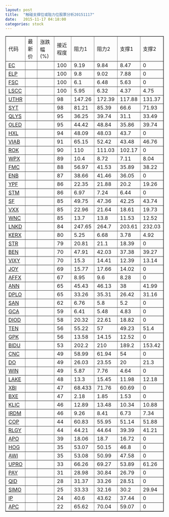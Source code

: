 ```yaml
---
layout: post
title:  "触碰支撑位或阻力位股票分析20151117"
date:   2015-11-17 04:18:00
categories: stock
---
```

<script type="text/javascript">
var stockList = []
stockList.push('gb_ec');
stockList.push('gb_elp');
stockList.push('gb_fsc');
stockList.push('gb_lscc');
stockList.push('gb_uthr');
stockList.push('gb_syt');
stockList.push('gb_qlys');
stockList.push('gb_oled');
stockList.push('gb_hxl');
stockList.push('gb_viab');
stockList.push('gb_rok');
stockList.push('gb_wpx');
stockList.push('gb_fmc');
stockList.push('gb_enb');
stockList.push('gb_ypf');
stockList.push('gb_stm');
stockList.push('gb_sf');
stockList.push('gb_vxx');
stockList.push('gb_wnc');
stockList.push('gb_lnkd');
stockList.push('gb_kerx');
stockList.push('gb_str');
stockList.push('gb_ben');
stockList.push('gb_vixy');
stockList.push('gb_joy');
stockList.push('gb_affx');
stockList.push('gb_ann');
stockList.push('gb_dplo');
stockList.push('gb_san');
stockList.push('gb_gca');
stockList.push('gb_diod');
stockList.push('gb_ten');
stockList.push('gb_gpk');
stockList.push('gb_bidu');
stockList.push('gb_cnc');
stockList.push('gb_do');
stockList.push('gb_win');
stockList.push('gb_lake');
stockList.push('gb_xbi');
stockList.push('gb_bxe');
stockList.push('gb_klic');
stockList.push('gb_irdm');
stockList.push('gb_cop');
stockList.push('gb_rlgy');
stockList.push('gb_apo');
stockList.push('gb_hog');
stockList.push('gb_awi');
stockList.push('gb_upro');
stockList.push('gb_pay');
stockList.push('gb_qid');
stockList.push('gb_simo');
stockList.push('gb_ip');
stockList.push('gb_apc');
</script>
<table border="1">
 <tr>
 <td>代码</td>
 <td>最新价</td>
 <td>涨跌幅(%)</td>
 <td>接近程度</td>
 <td>阻力1</td>
 <td>阻力2</td>
 <td>支撑1</td>
 <td>支撑2</td>
</tr>
  <tr id="ec" class="red">
  <td><a href="http://stock.finance.sina.com.cn/usstock/quotes/EC.html" target="_blank">EC</a></td><td></td><td></td><td>100</td><td>9.19</td><td>9.84</td><td>8.47</td><td>0</td></tr>
  <tr id="elp" class="green">
  <td><a href="http://stock.finance.sina.com.cn/usstock/quotes/ELP.html" target="_blank">ELP</a></td><td></td><td></td><td>100</td><td>9.8</td><td>9.02</td><td>7.88</td><td>0</td></tr>
  <tr id="fsc" class="red">
  <td><a href="http://stock.finance.sina.com.cn/usstock/quotes/FSC.html" target="_blank">FSC</a></td><td></td><td></td><td>100</td><td>6.1</td><td>6.48</td><td>5.63</td><td>0</td></tr>
  <tr id="lscc" class="green">
  <td><a href="http://stock.finance.sina.com.cn/usstock/quotes/LSCC.html" target="_blank">LSCC</a></td><td></td><td></td><td>100</td><td>5.95</td><td>6.32</td><td>4.37</td><td>4.75</td></tr>
  <tr id="uthr" class="red">
  <td><a href="http://stock.finance.sina.com.cn/usstock/quotes/UTHR.html" target="_blank">UTHR</a></td><td></td><td></td><td>98</td><td>147.26</td><td>172.39</td><td>117.88</td><td>131.37</td></tr>
  <tr id="syt" class="green">
  <td><a href="http://stock.finance.sina.com.cn/usstock/quotes/SYT.html" target="_blank">SYT</a></td><td></td><td></td><td>98</td><td>81.21</td><td>85.39</td><td>66.6</td><td>71.93</td></tr>
  <tr id="qlys" class="red">
  <td><a href="http://stock.finance.sina.com.cn/usstock/quotes/QLYS.html" target="_blank">QLYS</a></td><td></td><td></td><td>95</td><td>36.25</td><td>39.74</td><td>31.1</td><td>33.49</td></tr>
  <tr id="oled" class="green">
  <td><a href="http://stock.finance.sina.com.cn/usstock/quotes/OLED.html" target="_blank">OLED</a></td><td></td><td></td><td>95</td><td>44.42</td><td>48.84</td><td>35.86</td><td>39.74</td></tr>
  <tr id="hxl" class="green">
  <td><a href="http://stock.finance.sina.com.cn/usstock/quotes/HXL.html" target="_blank">HXL</a></td><td></td><td></td><td>94</td><td>48.09</td><td>48.03</td><td>43.7</td><td>0</td></tr>
  <tr id="viab" class="red">
  <td><a href="http://stock.finance.sina.com.cn/usstock/quotes/VIAB.html" target="_blank">VIAB</a></td><td></td><td></td><td>91</td><td>65.15</td><td>52.42</td><td>43.48</td><td>46.76</td></tr>
  <tr id="rok" class="green">
  <td><a href="http://stock.finance.sina.com.cn/usstock/quotes/ROK.html" target="_blank">ROK</a></td><td></td><td></td><td>90</td><td>110</td><td>111.03</td><td>102.17</td><td>0</td></tr>
  <tr id="wpx" class="red">
  <td><a href="http://stock.finance.sina.com.cn/usstock/quotes/WPX.html" target="_blank">WPX</a></td><td></td><td></td><td>89</td><td>10.4</td><td>8.72</td><td>7.11</td><td>8.04</td></tr>
  <tr id="fmc" class="red">
  <td><a href="http://stock.finance.sina.com.cn/usstock/quotes/FMC.html" target="_blank">FMC</a></td><td></td><td></td><td>88</td><td>56.97</td><td>41.53</td><td>35.89</td><td>38.22</td></tr>
  <tr id="enb" class="green">
  <td><a href="http://stock.finance.sina.com.cn/usstock/quotes/ENB.html" target="_blank">ENB</a></td><td></td><td></td><td>87</td><td>38.66</td><td>41.46</td><td>36.05</td><td>0</td></tr>
  <tr id="ypf" class="green">
  <td><a href="http://stock.finance.sina.com.cn/usstock/quotes/YPF.html" target="_blank">YPF</a></td><td></td><td></td><td>86</td><td>22.35</td><td>21.88</td><td>20.2</td><td>19.26</td></tr>
  <tr id="stm" class="green">
  <td><a href="http://stock.finance.sina.com.cn/usstock/quotes/STM.html" target="_blank">STM</a></td><td></td><td></td><td>86</td><td>6.97</td><td>7.24</td><td>6.44</td><td>0</td></tr>
  <tr id="sf" class="green">
  <td><a href="http://stock.finance.sina.com.cn/usstock/quotes/SF.html" target="_blank">SF</a></td><td></td><td></td><td>85</td><td>49.75</td><td>47.36</td><td>42.25</td><td>43.74</td></tr>
  <tr id="vxx" class="green">
  <td><a href="http://stock.finance.sina.com.cn/usstock/quotes/VXX.html" target="_blank">VXX</a></td><td></td><td></td><td>85</td><td>22.96</td><td>21.64</td><td>18.61</td><td>19.73</td></tr>
  <tr id="wnc" class="green">
  <td><a href="http://stock.finance.sina.com.cn/usstock/quotes/WNC.html" target="_blank">WNC</a></td><td></td><td></td><td>85</td><td>13.7</td><td>13.8</td><td>11.53</td><td>12.52</td></tr>
  <tr id="lnkd" class="red">
  <td><a href="http://stock.finance.sina.com.cn/usstock/quotes/LNKD.html" target="_blank">LNKD</a></td><td></td><td></td><td>84</td><td>247.65</td><td>264.7</td><td>203.61</td><td>232.03</td></tr>
  <tr id="kerx" class="green">
  <td><a href="http://stock.finance.sina.com.cn/usstock/quotes/KERX.html" target="_blank">KERX</a></td><td></td><td></td><td>80</td><td>5.25</td><td>6.68</td><td>3.78</td><td>4.92</td></tr>
  <tr id="str" class="green">
  <td><a href="http://stock.finance.sina.com.cn/usstock/quotes/STR.html" target="_blank">STR</a></td><td></td><td></td><td>79</td><td>20.81</td><td>21.1</td><td>18.39</td><td>0</td></tr>
  <tr id="ben" class="green">
  <td><a href="http://stock.finance.sina.com.cn/usstock/quotes/BEN.html" target="_blank">BEN</a></td><td></td><td></td><td>70</td><td>47.91</td><td>42.03</td><td>37.38</td><td>39.27</td></tr>
  <tr id="vixy" class="green">
  <td><a href="http://stock.finance.sina.com.cn/usstock/quotes/VIXY.html" target="_blank">VIXY</a></td><td></td><td></td><td>70</td><td>15.3</td><td>14.41</td><td>12.39</td><td>13.14</td></tr>
  <tr id="joy" class="red">
  <td><a href="http://stock.finance.sina.com.cn/usstock/quotes/JOY.html" target="_blank">JOY</a></td><td></td><td></td><td>69</td><td>15.77</td><td>17.66</td><td>14.02</td><td>0</td></tr>
  <tr id="affx" class="red">
  <td><a href="http://stock.finance.sina.com.cn/usstock/quotes/AFFX.html" target="_blank">AFFX</a></td><td></td><td></td><td>67</td><td>8.95</td><td>9.6</td><td>8.28</td><td>0</td></tr>
  <tr id="ann" class="red">
  <td><a href="http://stock.finance.sina.com.cn/usstock/quotes/ANN.html" target="_blank">ANN</a></td><td></td><td></td><td>65</td><td>45.43</td><td>46.13</td><td>38</td><td>41.99</td></tr>
  <tr id="dplo" class="green">
  <td><a href="http://stock.finance.sina.com.cn/usstock/quotes/DPLO.html" target="_blank">DPLO</a></td><td></td><td></td><td>65</td><td>33.26</td><td>35.31</td><td>26.42</td><td>31.16</td></tr>
  <tr id="san" class="green">
  <td><a href="http://stock.finance.sina.com.cn/usstock/quotes/SAN.html" target="_blank">SAN</a></td><td></td><td></td><td>62</td><td>6.76</td><td>5.8</td><td>5.2</td><td>0</td></tr>
  <tr id="gca" class="green">
  <td><a href="http://stock.finance.sina.com.cn/usstock/quotes/GCA.html" target="_blank">GCA</a></td><td></td><td></td><td>59</td><td>6.41</td><td>5.48</td><td>4.83</td><td>0</td></tr>
  <tr id="diod" class="green">
  <td><a href="http://stock.finance.sina.com.cn/usstock/quotes/DIOD.html" target="_blank">DIOD</a></td><td></td><td></td><td>58</td><td>20.32</td><td>22.61</td><td>18.82</td><td>0</td></tr>
  <tr id="ten" class="green">
  <td><a href="http://stock.finance.sina.com.cn/usstock/quotes/TEN.html" target="_blank">TEN</a></td><td></td><td></td><td>56</td><td>55.22</td><td>57</td><td>49.23</td><td>51.4</td></tr>
  <tr id="gpk" class="red">
  <td><a href="http://stock.finance.sina.com.cn/usstock/quotes/GPK.html" target="_blank">GPK</a></td><td></td><td></td><td>56</td><td>13.58</td><td>14.15</td><td>12.52</td><td>0</td></tr>
  <tr id="bidu" class="red">
  <td><a href="http://stock.finance.sina.com.cn/usstock/quotes/BIDU.html" target="_blank">BIDU</a></td><td></td><td></td><td>53</td><td>202.2</td><td>210</td><td>189.2</td><td>153.42</td></tr>
  <tr id="cnc" class="red">
  <td><a href="http://stock.finance.sina.com.cn/usstock/quotes/CNC.html" target="_blank">CNC</a></td><td></td><td></td><td>49</td><td>58.99</td><td>61.94</td><td>54</td><td>0</td></tr>
  <tr id="do" class="green">
  <td><a href="http://stock.finance.sina.com.cn/usstock/quotes/DO.html" target="_blank">DO</a></td><td></td><td></td><td>49</td><td>26.03</td><td>23.55</td><td>20</td><td>21.3</td></tr>
  <tr id="win" class="red">
  <td><a href="http://stock.finance.sina.com.cn/usstock/quotes/WIN.html" target="_blank">WIN</a></td><td></td><td></td><td>49</td><td>5.87</td><td>7.76</td><td>4.64</td><td>0</td></tr>
  <tr id="lake" class="red">
  <td><a href="http://stock.finance.sina.com.cn/usstock/quotes/LAKE.html" target="_blank">LAKE</a></td><td></td><td></td><td>48</td><td>13.3</td><td>15.45</td><td>11.98</td><td>12.18</td></tr>
  <tr id="xbi" class="red">
  <td><a href="http://stock.finance.sina.com.cn/usstock/quotes/XBI.html" target="_blank">XBI</a></td><td></td><td></td><td>47</td><td>68.433</td><td>71.76</td><td>60.69</td><td>0</td></tr>
  <tr id="bxe" class="green">
  <td><a href="http://stock.finance.sina.com.cn/usstock/quotes/BXE.html" target="_blank">BXE</a></td><td></td><td></td><td>47</td><td>2.18</td><td>1.85</td><td>1.53</td><td>0</td></tr>
  <tr id="klic" class="green">
  <td><a href="http://stock.finance.sina.com.cn/usstock/quotes/KLIC.html" target="_blank">KLIC</a></td><td></td><td></td><td>46</td><td>12.89</td><td>13.48</td><td>10.34</td><td>10.88</td></tr>
  <tr id="irdm" class="green">
  <td><a href="http://stock.finance.sina.com.cn/usstock/quotes/IRDM.html" target="_blank">IRDM</a></td><td></td><td></td><td>46</td><td>9.26</td><td>8.41</td><td>6.73</td><td>7.34</td></tr>
  <tr id="cop" class="green">
  <td><a href="http://stock.finance.sina.com.cn/usstock/quotes/COP.html" target="_blank">COP</a></td><td></td><td></td><td>44</td><td>60.83</td><td>55.95</td><td>51.14</td><td>51.88</td></tr>
  <tr id="rlgy" class="green">
  <td><a href="http://stock.finance.sina.com.cn/usstock/quotes/RLGY.html" target="_blank">RLGY</a></td><td></td><td></td><td>44</td><td>44.21</td><td>44.64</td><td>39.39</td><td>41.21</td></tr>
  <tr id="apo" class="red">
  <td><a href="http://stock.finance.sina.com.cn/usstock/quotes/APO.html" target="_blank">APO</a></td><td></td><td></td><td>39</td><td>18.06</td><td>18.7</td><td>16.72</td><td>0</td></tr>
  <tr id="hog" class="green">
  <td><a href="http://stock.finance.sina.com.cn/usstock/quotes/HOG.html" target="_blank">HOG</a></td><td></td><td></td><td>35</td><td>53.07</td><td>50.15</td><td>46.8</td><td>0</td></tr>
  <tr id="awi" class="red">
  <td><a href="http://stock.finance.sina.com.cn/usstock/quotes/AWI.html" target="_blank">AWI</a></td><td></td><td></td><td>35</td><td>53.08</td><td>50.99</td><td>47.58</td><td>0</td></tr>
  <tr id="upro" class="green">
  <td><a href="http://stock.finance.sina.com.cn/usstock/quotes/UPRO.html" target="_blank">UPRO</a></td><td></td><td></td><td>33</td><td>66.26</td><td>69.27</td><td>53.89</td><td>61.26</td></tr>
  <tr id="pay" class="red">
  <td><a href="http://stock.finance.sina.com.cn/usstock/quotes/PAY.html" target="_blank">PAY</a></td><td></td><td></td><td>31</td><td>28.98</td><td>30.84</td><td>26.79</td><td>0</td></tr>
  <tr id="qid" class="red">
  <td><a href="http://stock.finance.sina.com.cn/usstock/quotes/QID.html" target="_blank">QID</a></td><td></td><td></td><td>28</td><td>31.37</td><td>33.26</td><td>28.51</td><td>0</td></tr>
  <tr id="simo" class="green">
  <td><a href="http://stock.finance.sina.com.cn/usstock/quotes/SIMO.html" target="_blank">SIMO</a></td><td></td><td></td><td>25</td><td>33.33</td><td>32.16</td><td>30.2</td><td>29.94</td></tr>
  <tr id="ip" class="red">
  <td><a href="http://stock.finance.sina.com.cn/usstock/quotes/IP.html" target="_blank">IP</a></td><td></td><td></td><td>24</td><td>40.6</td><td>43.62</td><td>37.44</td><td>0</td></tr>
  <tr id="apc" class="green">
  <td><a href="http://stock.finance.sina.com.cn/usstock/quotes/APC.html" target="_blank">APC</a></td><td></td><td></td><td>22</td><td>65.62</td><td>70.04</td><td>59.07</td><td>0</td></tr>
</table>
